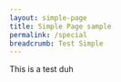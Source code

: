 ```yaml
---
layout: simple-page
title: Simple Page sample
permalink: /special
breadcrumb: Test Simple
---
```


This is a test duh
